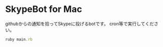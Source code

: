 SkypeBot for Mac
================

githubからの通知を拾ってSkypeに投げるbotです。
cron等で実行してください。

```ruby
ruby main.rb
```